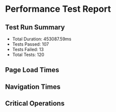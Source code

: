 # Performance Test Report

## Test Run Summary
- Total Duration: 453087.59ms
- Tests Passed: 107
- Tests Failed: 13
- Total Tests: 120

## Page Load Times

## Navigation Times

## Critical Operations
